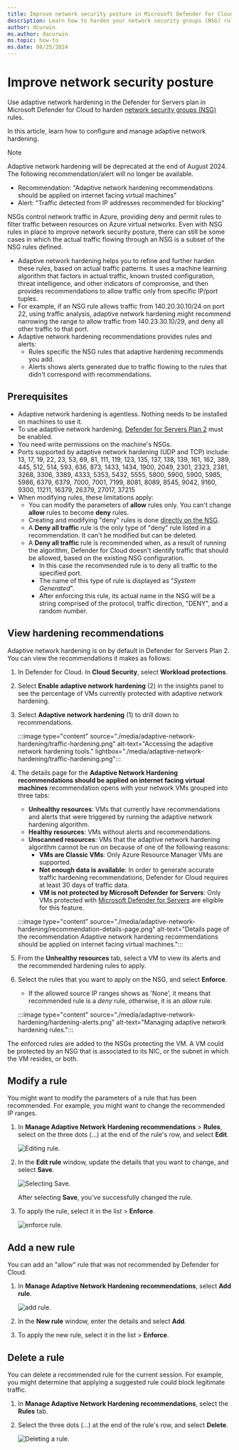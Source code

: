 ```yaml
---
title: Improve network security posture in Microsoft Defender for Cloud
description: Learn how to harden your network security groups (NSG) rules with adaptive network hardening in Microsoft Defender for Cloud
author: dcurwin
ms.author: dacurwin
ms.topic: how-to
ms.date: 08/25/2024
---
```


# Improve network security posture

Use adaptive network hardening in the Defender for Servers plan in Microsoft Defender for Cloud to harden [network security groups (NSG)](/azure/virtual-network/network-security-groups-overview) rules.

In this article, learn how to configure and manage adaptive network hardening.

> [!NOTE]
> Adaptive network hardening will be deprecated at the end of August 2024. The following recommendation/alert will no longer be available.
> - Recommendation: "Adaptive network hardening recommendations should be applied on internet facing virtual machines"
> - Alert: "Traffic detected from IP addresses recommended for blocking"


NSGs control network traffic in Azure, providing deny and permit rules to filter traffic between resources on Azure virtual networks. Even with NSG rules in place to improve network security posture, there can still be some cases in which the actual traffic flowing through an NSG is a subset of the NSG rules defined. 

- Adaptive network hardening helps you to refine and further harden these rules, based on actual traffic patterns. It uses a machine learning algorithm that factors in actual traffic, known trusted configuration, threat intelligence, and other indicators of compromise, and then provides recommendations to allow traffic only from specific IP/port tuples.
- For example, if an NSG rule allows traffic from 140.20.30.10/24 on port 22, using traffic analysis, adaptive network hardening might recommend narrowing the range to allow traffic from 140.23.30.10/29, and deny all other traffic to that port.
-  Adaptive network hardening recommendations provides rules and alerts:
    - Rules specific the NSG rules that adaptive hardening recommends you add.
    - Alerts shows alerts generated due to traffic flowing to the rules that didn't correspond with recommendations. 

## Prerequisites

- Adaptive network hardening is agentless. Nothing needs to be installed on machines to use it.
- To use adaptive network hardening, [Defender for Servers Plan 2](defender-for-servers-introduction.md) must be enabled.
- You need write permissions on the machine's NSGs.
- Ports supported by adaptive network hardening (UDP and TCP) include: 13, 17, 19, 22, 23, 53, 69, 81, 111, 119, 123, 135, 137, 138, 139, 161, 162, 389, 445, 512, 514, 593, 636, 873, 1433, 1434, 1900, 2049, 2301, 2323, 2381, 3268, 3306, 3389, 4333, 5353, 5432, 5555, 5800, 5900, 5900, 5985, 5986, 6379, 6379, 7000, 7001, 7199, 8081, 8089, 8545, 9042, 9160, 9300, 11211, 16379, 26379, 27017, 37215
- When modifying rules, these limitations apply:
    - You can modify the parameters of **allow** rules only. You can't change **allow** rules to become **deny** rules.
    - Creating and modifying "deny" rules is done [directly on the NSG](/azure/virtual-network/manage-network-security-group).
    - A **Deny all traffic** rule is the only type of "deny" rule listed in a recommendation. It can't be modified but can be deleted.
    - A **Deny all traffic** rule is recommended when, as a result of running the algorithm, Defender for Cloud doesn't identify traffic that should be allowed, based on the existing NSG configuration.
        -  In this case the recommended rule is to deny all traffic to the specified port.
        - The name of this type of rule is displayed as "*System Generated*".
        - After enforcing this rule, its actual name in the NSG will be a string comprised of the protocol, traffic direction, "DENY", and a random number.


## View hardening recommendations

Adaptive network hardening is on by default in Defender for Servers Plan 2. You can view the recommendations it makes as follows:

1. In Defender for Cloud. In **Cloud Security**, select **Workload protections**.
1. Select **Enable adaptive network hardening** (2) in the insights panel to see the percentage of VMs currently protected with adaptive network hardening.
1. Select **Adaptive network hardening** (1) to drill down to recommendations.

    :::image type="content" source="./media/adaptive-network-hardening/traffic-hardening.png" alt-text="Accessing the adaptive network hardening tools." lightbox="./media/adaptive-network-hardening/traffic-hardening.png":::

1. The details page for the **Adaptive Network Hardening recommendations should be applied on internet facing virtual machines** recommendation opens with your network VMs grouped into three tabs:
   - **Unhealthy resources**: VMs that currently have recommendations and alerts that were triggered by running the adaptive network hardening algorithm.
   - **Healthy resources**: VMs without alerts and recommendations.
   - **Unscanned resources**: VMs that the adaptive network hardening algorithm cannot be run on because of one of the following reasons:
      - **VMs are Classic VMs**: Only Azure Resource Manager VMs are supported.
      - **Not enough data is available**: In order to generate accurate traffic hardening recommendations, Defender for Cloud requires at least 30 days of traffic data.
      - **VM is not protected by Microsoft Defender for Servers**: Only VMs protected with [Microsoft Defender for Servers](defender-for-servers-introduction.md) are eligible for this feature.

    :::image type="content" source="./media/adaptive-network-hardening/recommendation-details-page.png" alt-text="Details page of the recommendation Adaptive network hardening recommendations should be applied on internet facing virtual machines.":::

1. From the **Unhealthy resources** tab, select a VM to view its alerts and the recommended hardening rules to apply.

1. Select the rules that you want to apply on the NSG, and select **Enforce**.

    - If the allowed source IP ranges shows as 'None', it means that recommended rule is a *deny* rule, otherwise, it is an *allow* rule.

    :::image type="content" source="./media/adaptive-network-hardening/hardening-alerts.png" alt-text="Managing adaptive network hardening rules.":::

The enforced rules are added to the NSGs protecting the VM. A VM could be protected by an NSG that is associated to its NIC, or the subnet in which the VM resides, or both.

## Modify a rule

You might want to modify the parameters of a rule that has been recommended. For example, you might want to change the recommended IP ranges.

1. In **Manage Adaptive Network Hardening recommendations** > **Rules**, select on the three dots (...) at the end of the rule's row, and select **Edit**.

   ![Editing rule.](./media/adaptive-network-hardening/edit-hard-rule.png)

1. In the **Edit rule** window, update the details that you want to change, and select **Save**.

    ![Selecting Save.](./media/adaptive-network-hardening/edit-hard-rule-3.png)

    After selecting **Save**, you've successfully changed the rule. 

1. To apply the rule, select it in the list > **Enforce**.

    ![enforce rule.](./media/adaptive-network-hardening/enforce-hard-rule.png)

## Add a new rule

You can add an "allow" rule that was not recommended by Defender for Cloud.


1. In **Manage Adaptive Network Hardening recommendations**, select **Add rule**.

   ![add rule.](./media/adaptive-network-hardening/add-new-hard-rule.png)

1. In the **New rule** window, enter the details and select **Add**.

1. To apply the new rule, select it in the list > **Enforce**.

## Delete a rule

You can delete a recommended rule for the current session. For example, you might determine that applying a suggested rule could block legitimate traffic.

1. In **Manage Adaptive Network Hardening recommendations**, select the **Rules** tab.
1. Select the three dots (...) at the end of the rule's row, and select **Delete**.

    ![Deleting a rule.](./media/adaptive-network-hardening/delete-hard-rule.png)
